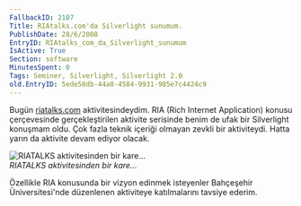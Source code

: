 ```yaml
---
FallbackID: 2107
Title: RIAtalks.com'da Silverlight sunumum.
PublishDate: 28/6/2008
EntryID: RIAtalks_com_da_Silverlight_sunumum
IsActive: True
Section: software
MinutesSpent: 0
Tags: Seminer, Silverlight, Silverlight 2.0
old.EntryID: 5ede58db-44a0-4584-9931-985e7c4424c9
---
```

Bugün [riatalks.com](http://riatalks.com) aktivitesindeydim. RIA (Rich
Internet Application) konusu çerçevesinde gerçekleştirilen aktivite
serisinde benim de ufak bir Silverlight konuşmam oldu. Çok fazla teknik
içeriği olmayan zevkli bir aktiviteydi. Hatta yarın da aktivite devam
ediyor olacak.

![RIATALKS aktivitesinden bir
kare...](http://cdn.daron.yondem.com/assets/2107/28062008_1.jpg)\
*RIATALKS aktivitesinden bir kare...*

Özellikle RIA konusunda bir vizyon edinmek isteyenler Bahçeşehir
Üniversitesi'nde düzenlenen aktiviteye katılmalarını tavsiye ederim.



